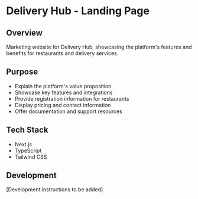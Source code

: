 # Delivery Hub - Landing Page

## Overview
Marketing website for Delivery Hub, showcasing the platform's features and benefits for restaurants and delivery services.

## Purpose
- Explain the platform's value proposition
- Showcase key features and integrations
- Provide registration information for restaurants
- Display pricing and contact information
- Offer documentation and support resources

## Tech Stack
- Next.js
- TypeScript
- Tailwind CSS

## Development
[Development instructions to be added]
